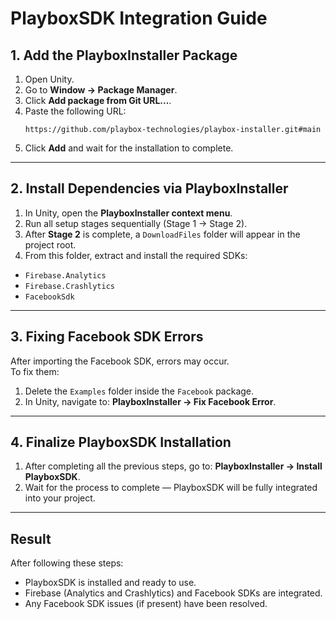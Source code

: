 # PlayboxSDK Integration Guide

## 1. Add the PlayboxInstaller Package

1. Open Unity.
2. Go to **Window → Package Manager**.
3. Click **Add package from Git URL...**.
4. Paste the following URL:
   ```
   https://github.com/playbox-technologies/playbox-installer.git#main
   ```
5. Click **Add** and wait for the installation to complete.

---

## 2. Install Dependencies via PlayboxInstaller

1. In Unity, open the **PlayboxInstaller context menu**.
2. Run all setup stages sequentially (Stage 1 → Stage 2).
3. After **Stage 2** is complete, a `DownloadFiles` folder will appear in the project root.
4. From this folder, extract and install the required SDKs:
  - `Firebase.Analytics`
  - `Firebase.Crashlytics`
  - `FacebookSdk`

---

## 3. Fixing Facebook SDK Errors

After importing the Facebook SDK, errors may occur.  
To fix them:
1. Delete the `Examples` folder inside the `Facebook` package.
2. In Unity, navigate to: **PlayboxInstaller → Fix Facebook Error**.

---

## 4. Finalize PlayboxSDK Installation

1. After completing all the previous steps, go to:
   **PlayboxInstaller → Install PlayboxSDK**.
2. Wait for the process to complete — PlayboxSDK will be fully integrated into your project.

---

## Result

After following these steps:
- PlayboxSDK is installed and ready to use.
- Firebase (Analytics and Crashlytics) and Facebook SDKs are integrated.
- Any Facebook SDK issues (if present) have been resolved.
